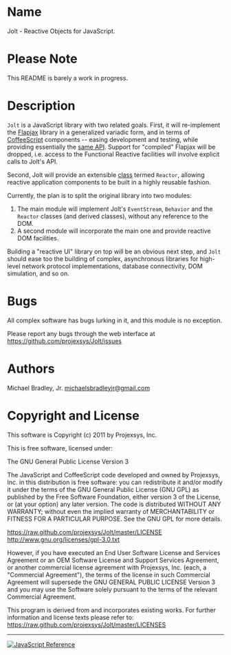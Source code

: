 Name
====

Jolt - Reactive Objects for JavaScript.

Please Note
===========

This README is barely a work in progress.

Description
===========

`Jolt` is a JavaScript library with two related goals. First, it will re-implement the [Flapjax](http://www.flapjax-lang.org/) library in a generalized variadic form, and in terms of [CoffeeScript](http://jashkenas.github.com/coffee-script/) components -- easing development and testing, while providing essentially the [same API](http://www.flapjax-lang.org/docs/). Support for "compiled" Flapjax will be dropped, i.e. access to the Functional Reactive facilities will involve explicit calls to Jolt's API.

Second, Jolt will provide an extensible [class](http://jashkenas.github.com/coffee-script/#classes) termed `Reactor`, allowing reactive application components to be built in a highly reusable fashion.

Currently, the plan is to split the original library into two modules:

1. The main module will implement Jolt's `EventStream`, `Behavior` and the `Reactor` classes (and derived classes), without any reference to the DOM.
2. A second module will incorporate the main one and provide reactive DOM facilities.

Building a "reactive UI" library on top will be an obvious next step, and `Jolt` should ease too the building of complex, asynchronous libraries for high-level network protocol implementations, database connectivity, DOM simulation, and so on.

Bugs
====

All complex software has bugs lurking in it, and this module is no exception.

Please report any bugs through the web interface at <https://github.com/projexsys/Jolt/issues>


Authors
=======

Michael Bradley, Jr. <michaelsbradleyjr@gmail.com>


Copyright and License
=====================

This software is Copyright (c) 2011 by Projexsys, Inc.

This is free software, licensed under:

The GNU General Public License Version 3

The JavaScript and CoffeeScript code developed and owned by Projexsys, Inc. in this distribution is free software: you can redistribute it and/or modify it under the terms of the GNU General Public License (GNU GPL) as published by the Free Software Foundation, either version 3 of the License, or (at your option) any later version. The code is distributed WITHOUT ANY WARRANTY; without even the implied warranty of MERCHANTABILITY or FITNESS FOR A PARTICULAR PURPOSE. See the GNU GPL for more details.

https://raw.github.com/projexsys/Jolt/master/LICENSE<br />
http://www.gnu.org/licenses/gpl-3.0.txt

However, if you have executed an End User Software License and Services Agreement or an OEM Software License and Support Services Agreement, or another commercial license agreement with Projexsys, Inc. (each, a "Commercial Agreement"), the terms of the license in such Commercial Agreement will supersede the GNU GENERAL PUBLIC LICENSE Version 3 and you may use the Software solely pursuant to the terms of the relevant Commercial Agreement.

This program is derived from and incorporates existing works. For further information and license texts please refer to:<br />
https://raw.github.com/projexsys/Jolt/master/LICENSES

---------------------------------------

<a href="https://developer.mozilla.org/en/JavaScript/Reference/" title="JavaScript Reference">
  <img src="http://static.jsconf.us/promotejshs.png" alt="JavaScript Reference" />
</a>
